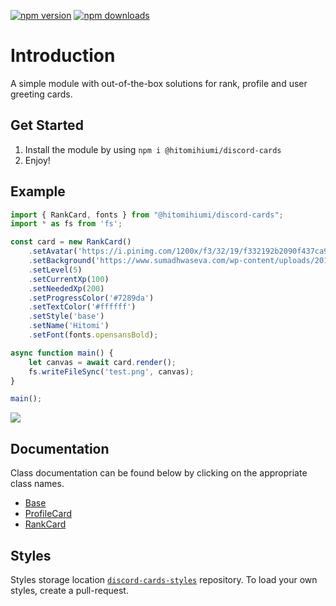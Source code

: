 <a href="https://www.npmjs.com/package/@hitomihiumi/discord-cards"><img src="https://img.shields.io/npm/v/@hitomihiumi/discord-cards.svg?maxAge=3600" alt="npm version" /></a>
<a href="https://www.npmjs.com/package/@hitomihiumi/discord-cards"><img src="https://img.shields.io/npm/dt/@hitomihiumi/discord-cards.svg?maxAge=3600" alt="npm downloads" /></a>
# Introduction
A simple module with out-of-the-box solutions for rank, profile and user greeting cards.

## Get Started

1. Install the module by using `npm i @hitomihiumi/discord-cards`
2. Enjoy!

## Example

```ts
import { RankCard, fonts } from "@hitomihiumi/discord-cards";
import * as fs from 'fs';

const card = new RankCard()
    .setAvatar('https://i.pinimg.com/1200x/f3/32/19/f332192b2090f437ca9f49c1002287b6.jpg')
    .setBackground('https://www.sumadhwaseva.com/wp-content/uploads/2013/10/Grey-Background-Website-Wallpapers-600x200.jpg')
    .setLevel(5)
    .setCurrentXp(100)
    .setNeededXp(200)
    .setProgressColor('#7289da')
    .setTextColor('#ffffff')
    .setStyle('base')
    .setName('Hitomi')
    .setFont(fonts.opensansBold);

async function main() {
    let canvas = await card.render();
    fs.writeFileSync('test.png', canvas);
}

main();
```

![](https://i.imgur.com/3Um8Ncc.png)

## Documentation

Class documentation can be found below by clicking on the appropriate class names.

- [Base](./docs/base.md)
- [ProfileCard](./docs/profilecard.md)
- [RankCard](./docs/rankcard.md)

## Styles

Styles storage location [`discord-cards-styles`](https://github.com/hitomihiumi/discord-cards-styles/tree/master) repository. To load your own styles, create a pull-request.
